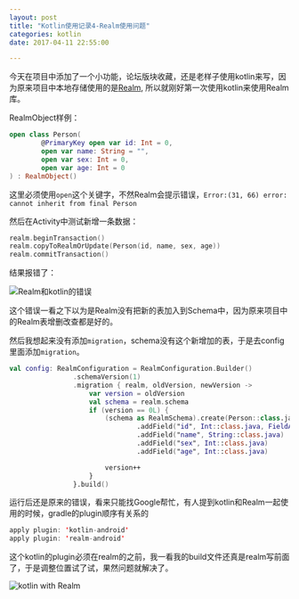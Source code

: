 ```yaml
---
layout: post
title: "Kotlin使用记录4-Realm使用问题"
categories: kotlin
date: 2017-04-11 22:55:00

---
```


今天在项目中添加了一个小功能，论坛版块收藏，还是老样子使用kotlin来写，因为原来项目中本地存储使用的是[Realm](http://realm.io), 所以就刚好第一次使用kotlin来使用Realm库。

RealmObject样例：

```kotlin
open class Person(
        @PrimaryKey open var id: Int = 0,
        open var name: String = "",
        open var sex: Int = 0,
        open var age: Int = 0
) : RealmObject()
```

这里必须使用`open`这个关键字，不然Realm会提示错误，`Error:(31, 66) error: cannot inherit from final Person`

然后在Activity中测试新增一条数据：

```kotlin
realm.beginTransaction()
realm.copyToRealmOrUpdate(Person(id, name, sex, age))
realm.commitTransaction()
```

结果报错了：

![Realm和kotlin的错误](http://muliba.u.qiniudn.com/blog/post/error1.png)

这个错误一看之下以为是Realm没有把新的表加入到Schema中，因为原来项目中的Realm表增删改查都是好的。

然后我想起来没有添加`migration`，schema没有这个新增加的表，于是去config里面添加`migration`。

```kotlin
val config: RealmConfiguration = RealmConfiguration.Builder()
                .schemaVersion(1)
                .migration { realm, oldVersion, newVersion ->
                    var version = oldVersion
                    val schema = realm.schema
                    if (version == 0L) {
                        (schema as RealmSchema).create(Person::class.java.simpleName)
                                .addField("id", Int::class.java, FieldAttribute.PRIMARY_KEY)
                                .addField("name", String::class.java)
                                .addField("sex", Int::class.java)
                                .addField("age", Int::class.java)

                        version++
                    }
                }.build()
```

运行后还是原来的错误，看来只能找Google帮忙，有人提到kotlin和Realm一起使用的时候，gradle的plugin顺序有关系的

```kotlin
apply plugin: 'kotlin-android'
apply plugin: 'realm-android'
```

这个kotlin的plugin必须在realm的之前，我一看我的build文件还真是realm写前面了，于是调整位置试了试，果然问题就解决了。

![kotlin with Realm](http://muliba.u.qiniudn.com/blog/post/kotlinWithRealm.png.jpg)





